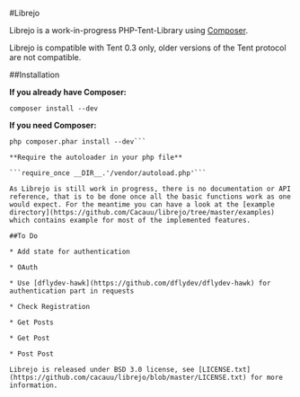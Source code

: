 #Librejo

Librejo is a work-in-progress PHP-Tent-Library using [Composer](http://getcomposer.org).

Librejo is compatible with Tent 0.3 only, older versions of the Tent protocol are not compatible.

##Installation

**If you already have Composer:**

```composer install --dev```

**If you need Composer:**

```curl -sS https://getcomposer.org/installer | php
php composer.phar install --dev```

**Require the autoloader in your php file**

```require_once __DIR__.'/vendor/autoload.php'```

As Librejo is still work in progress, there is no documentation or API reference, that is to be done once all the basic functions work as one would expect. For the meantime you can have a look at the [example directory](https://github.com/Cacauu/librejo/tree/master/examples) which contains example for most of the implemented features.

##To Do

* Add state for authentication

* OAuth

* Use [dflydev-hawk](https://github.com/dflydev/dflydev-hawk) for authentication part in requests

* Check Registration

* Get Posts

* Get Post

* Post Post

Librejo is released under BSD 3.0 license, see [LICENSE.txt](https://github.com/cacauu/librejo/blob/master/LICENSE.txt) for more information.